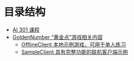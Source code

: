 # 目录结构

- [AI 301 课程](./AI301)
- [GoldenNumber “黄金点”游戏相关内容](./GoldenNumber)
  - [OfflineClient 本地示例游戏，可用于单人练习](./GoldenNumber/OfflineClient)
  - [SampleClient 具有完整功能的联机客户端示例](./GoldenNumber/SampleClient)
